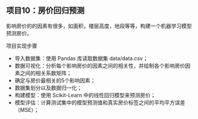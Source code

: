 ## 项目10：房价回归预测
影响房价的的因素有很多，如面积，楼层高度，地段等等，构建一个机器学习模型预测房价。

项目实现步骤
- 导入数据集：使用 Pandas 库读取数据集 data/data.csv；
- 数据可视化：分析每个影响房价的因素之间的相关性，并绘制各个影响房价因素之间的相关系数矩阵；
- 确定与房价最相关的5个影响因素；
- 数据集划分以及数据归一化；
- 构建模型：使用 Scikit-Learn 中的线性回归模型来预测房价；
- 模型评估：计算测试集中的模型预测值和真实房价标签之间的平均平方误差（MSE）；